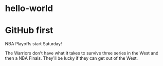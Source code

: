 # hello-world
GitHub first
==============

NBA Playoffs start Saturday!

The Warriors don't have what it takes to survive three series in the West and then a NBA Finals. They'll be lucky if they can get out of the West.
